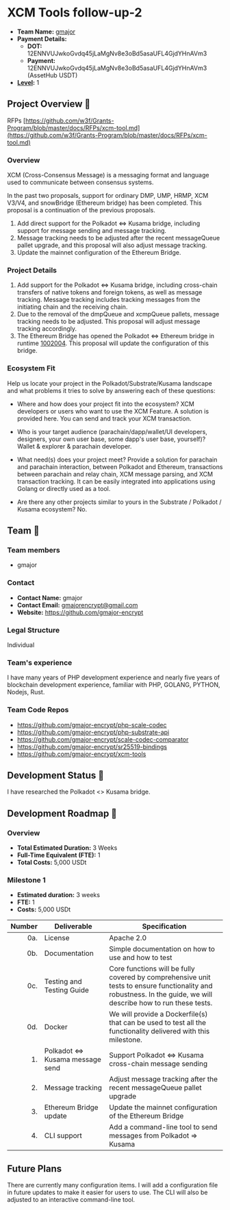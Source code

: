 # XCM Tools follow-up-2

- **Team Name:** [gmajor](https://github.com/gmajor-encrypt)
- **Payment Details:**
    - **DOT:** 12ENNVUJwkoGvdq45jLaMgNv8e3oBd5asaUFL4GjdYHnAVm3
    - **Payment:** 12ENNVUJwkoGvdq45jLaMgNv8e3oBd5asaUFL4GjdYHnAVm3 (AssetHub USDT)
- **[Level](https://github.com/w3f/Grants-Program/tree/master#level_slider-levels):** 1

## Project Overview :page_facing_up:

RFPs [https://github.com/w3f/Grants-Program/blob/master/docs/RFPs/xcm-tool.md](https://github.com/w3f/Grants-Program/blob/master/docs/RFPs/xcm-tool.md)

### Overview

XCM (Cross-Consensus Message) is a messaging format and language used to communicate between consensus systems.

In the past two proposals, support for ordinary DMP, UMP, HRMP, XCM V3/V4, and snowBridge (Ethereum bridge) has been completed. This proposal is a continuation of the previous proposals.

1. Add direct support for the Polkadot <=> Kusama bridge, including support for message sending and message tracking.
2. Message tracking needs to be adjusted after the recent messageQueue pallet upgrade, and this proposal will also adjust message tracking.
3. Update the mainnet configuration of the Ethereum Bridge.

### Project Details

1. Add support for the Polkadot <=> Kusama bridge, including cross-chain transfers of native tokens and foreign tokens, as well as message tracking. Message tracking includes tracking messages from the initiating chain and the receiving chain.
2. Due to the removal of the dmpQueue and xcmpQueue pallets, message tracking needs to be adjusted. This proposal will adjust message tracking accordingly.
3. The Ethereum Bridge has opened the Polkadot <=> Ethereum bridge in runtime [1002004](https://bridgehub-polkadot.subscan.io/runtime?version=1002004). This proposal will update the configuration of this bridge.

### Ecosystem Fit

Help us locate your project in the Polkadot/Substrate/Kusama landscape and what problems it tries to solve by answering each of these questions:

- Where and how does your project fit into the ecosystem?
  XCM developers or users who want to use the XCM Feature. A solution is provided here. You can send and track your XCM transaction.

- Who is your target audience (parachain/dapp/wallet/UI developers, designers, your own user base, some dapp's user base, yourself)?
  Wallet & explorer & parachain developer.

- What need(s) does your project meet?
  Provide a solution for parachain and parachain interaction, between Polkadot and Ethereum, transactions between parachain and relay chain, XCM message parsing, and XCM transaction tracking. It can be easily integrated into applications using Golang or directly used as a tool.

- Are there any other projects similar to yours in the Substrate / Polkadot / Kusama ecosystem?
  No.

## Team :busts_in_silhouette:

### Team members

- gmajor

### Contact

* **Contact Name:** gmajor
* **Contact Email:** gmajorencrypt@gmail.com
* **Website:** https://github.com/gmajor-encrypt

### Legal Structure

Individual

### Team's experience

I have many years of PHP development experience and nearly five years of blockchain development experience, familiar with PHP, GOLANG, PYTHON, Nodejs, Rust.

### Team Code Repos

- https://github.com/gmajor-encrypt/php-scale-codec
- https://github.com/gmajor-encrypt/php-substrate-api
- https://github.com/gmajor-encrypt/scale-codec-comparator
- https://github.com/gmajor-encrypt/sr25519-bindings
- https://github.com/gmajor-encrypt/xcm-tools

## Development Status :open_book:

I have researched the Polkadot <> Kusama bridge.

## Development Roadmap :nut_and_bolt:

### Overview

- **Total Estimated Duration:** 3 Weeks
- **Full-Time Equivalent (FTE):** 1
- **Total Costs:** 5,000 USDt

### Milestone 1

* **Estimated duration:** 3 weeks
* **FTE:** 1
* **Costs:** 5,000 USDt

| Number | Deliverable                      | Specification                                                                                                                                                   |
|-------:|----------------------------------|-----------------------------------------------------------------------------------------------------------------------------------------------------------------|
|    0a. | License                          | Apache 2.0                                                                                                                                                      |
|    0b. | Documentation                    | Simple documentation on how to use and how to test                                                                                                              |
|    0c. | Testing and Testing Guide        | Core functions will be fully covered by comprehensive unit tests to ensure functionality and robustness. In the guide, we will describe how to run these tests. |
|    0d. | Docker                           | We will provide a Dockerfile(s) that can be used to test all the functionality delivered with this milestone.                                                   |
|     1. | Polkadot <=> Kusama message send | Support Polkadot <=> Kusama cross-chain message sending                                                                                                         |  
|     2. | Message tracking                 | Adjust message tracking after the recent messageQueue pallet upgrade                                                                                            |
|     3. | Ethereum Bridge update           | Update the mainnet configuration of the Ethereum Bridge                                                                                                         |
|     4. | CLI support                      | Add a command-line tool to send messages from Polkadot => Kusama                                                                                                |

## Future Plans

There are currently many configuration items. I will add a configuration file in future updates to make it easier for users to use. The CLI will also be adjusted to an interactive command-line tool.
